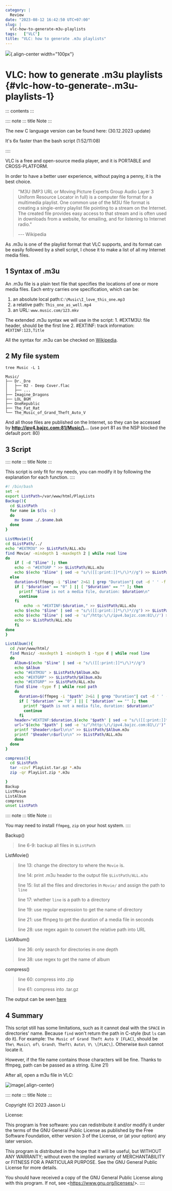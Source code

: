 ```yaml
---
category: |
  Review
date: "2023-08-12 16:42:50 UTC+07:00"
slug: |
  vlc-how-to-generate-m3u-playlists
tags:   ["VLC"]
title: "VLC: how to generate .m3u playlists"
---
```


![](https://upload.wikimedia.org/wikipedia/commons/thumb/e/e6/VLC_Icon.svg/1920px-VLC_Icon.svg.png){.align-center
width="100px"}

# VLC: how to generate .m3u playlists {#vlc-how-to-generate-.m3u-playlists-1}

::: contents
:::

:::: note
::: title
Note
:::

The new C language version can be found here: (30.12.2023 update)

It\'s 6x faster than the bash script (1:52/11:08)

<script src="https://gist.github.com/bajzc/9f3d06154fee7c1f527654672b59a5cf.js"></script>
::::

VLC is a free and open-source media player, and it is PORTABLE and
CROSS-PLATFORM.

In order to have a better user experience, without paying a penny, it is
the best choice.

> \"M3U (MP3 URL or Moving Picture Experts Group Audio Layer 3 Uniform
> Resource Locator in full) is a computer file format for a multimedia
> playlist. One common use of the M3U file format is creating a
> single-entry playlist file pointing to a stream on the Internet. The
> created file provides easy access to that stream and is often used in
> downloads from a website, for emailing, and for listening to Internet
> radio.\"
>
> \-\-- Wikipedia

As .m3u is one of the playlist format that VLC supports, and its format
can be easily followed by a shell script, I chose it to make a list of
all my Internet media files.

## 1 Syntax of .m3u

An .m3u file is a plain text file that specifies the locations of one or
more media files. Each entry carries one specification, which can be:

1.  an absolute local path:`C:\Music\I_love_this_one.mp3`
2.  a relative path: `This_one_as_well.mp4`
3.  an URL: `www.music.com/123.mkv`

The extended .m3u syntax we will use in the script: 1. #EXTM3U: file
header, should be the first line 2. #EXTINF: track information:
`#EXTINF:123,Title`

All the syntax for .m3u can be checked on
[Wikipedia](https://en.wikipedia.org/wiki/M3U).

## 2 My file system

`tree Music -L 1`

    Music/
    ├── Dr._Dre
    │   ├── 02 - Deep Cover.flac
    │   ├── ...
    ├── Imagine_Dragons
    ├── LOL_BGM
    ├── OneRepublic
    ├── The_Fat_Rat
    └── The_Music_of_Grand_Theft_Auto_V

And all those files are published on the Internet, so they can be
accessed by **http://ipv4.bajzc.com:81/Music/\...** (use port 81 as the
NSP blocked the default port: 80)

## 3 Script

:::: note
::: title
Note
:::

This script is only fit for my needs, you can modify it by following the
explanation for each function.
::::

``` bash
#! /bin/bash
set -e
export ListPath=/var/www/html/PlayLists
Backup(){
  cd $ListPath
  for name in $(ls -c)
  do
    mv $name ./.$name.bak
  done
}

ListMovie(){
cd $ListPath/../
echo "#EXTM3U" >> $ListPath/ALL.m3u
find Movie/ -mindepth 1 -maxdepth 2 | while read line
do
    if [ -d "$line" ]; then
    echo -n "#EXTGRP " >> $ListPath/ALL.m3u
    echo $(echo "$line" | sed -e "s/\([[:print:]]*\/\)*//g") >> $ListPath/ALL.m3u
  else
    duration=$(ffmpeg -i "$line" 2>&1 | grep "Duration"| cut -d ' ' -f 4 | sed s/,// | sed 's@\..*@@g' | awk '{ split($1, A, ":"); split(A[3], B, "."); print 3600*A[1] + 60*A[2] + B[1] }')
    if [ "$duration" == "0" ] || [ "$duration" == "" ]; then
      printf "$line is not a media file, duration: $duration\n"
      continue
    fi
        echo -n "#EXTINF:$duration," >> $ListPath/ALL.m3u
    echo $(echo "$line" | sed -e "s/\([[:print:]]*\/\)*//g") >> $ListPath/ALL.m3u
    echo $(echo "$line" | sed -e 's/^/http:\/\/ipv4.bajzc.com:81\//') >> $ListPath/ALL.m3u
    echo >> $ListPath/ALL.m3u
    fi
done
}

ListAlbum(){
  cd /var/www/html/
  find Music/ -maxdepth 1 -mindepth 1 -type d | while read line
  do
    Album=$(echo "$line" | sed -e "s/\([[:print:]]*\/\)*//g")
    echo $Album
    echo "#EXTM3U" > $ListPath/$Album.m3u
    echo "#EXTGRP" >> $ListPath/$Album.m3u
    echo "#EXTGRP" >> $ListPath/ALL.m3u
    find $line -type f | while read path
    do
      duration=$(ffmpeg -i "$path" 2>&1 | grep "Duration"| cut -d ' ' -f 4 | sed s/,// | sed 's@\..*@@g' | awk '{ split($1, A, ":"); split(A[3], B, "."); print 3600*A[1] + 60*A[2] + B[1] }')
      if [ "$duration" == "0" ] || [ "$duration" == "" ]; then
        printf "$path is not a media file, duration: $duration\n"
        continue
      fi
    header="#EXTINF:$duration,$(echo "$path" | sed -e "s/\([[:print:]]*\/\)*//g")"
    url="$(echo "$path" | sed -e 's/^/http:\/\/ipv4.bajzc.com:81\//')"
    printf "$header\n$url\n\n" >> $ListPath/$Album.m3u
    printf "$header\n$url\n\n" >> $ListPath/ALL.m3u
    done
  done
}

compress(){
  cd $ListPath
  tar -czvf PlayList.tar.gz *.m3u
  zip -qr PlayList.zip *.m3u

}
Backup
ListMovie
ListAlbum
compress
unset ListPath
```

:::: note
::: title
Note
:::

You may need to install `ffmpeg`, `zip` on your host system.
::::

Backup()

> line 6-9: backup all files in `$ListPath`

ListMovie()

> line 13: change the directory to where the `Movie` is.
>
> line 14: print .m3u header to the output file `$ListPath/ALL.m3u`
>
> line 15: list all the files and directories in `Movie/` and assign the
> path to `line`
>
> line 17: whether `line` is a path to a directory
>
> line 19: use regular expression to get the name of directory
>
> line 21: use ffmpeg to get the duration of a media file in seconds
>
> line 28: use regex again to convert the relative path into URL

ListAlbum()

> line 36: only search for directories in one depth
>
> line 38: use regex to get the name of album

compress()

> line 60: compress into .zip
>
> line 61: compress into .tar.gz

The output can be seen [here](http://ipv4.bajzc.com:81/PlayLists/)

## 4 Summary

This script still has some limitations, such as it cannot deal with the
`SPACE` in directories\' name. Because `find` won\'t return the path in
C-style (but `ls` can do it). For example:
`The Music of Grand Theft Auto V [FLAC]`, should be
`The\ Music\ of\ Grand\ Theft\ Auto\ V\ \[FLAC\]`. Otherwise `Bash`
cannot locate it.

However, if the file name contains those characters will be fine. Thanks
to ffmpeg, path can be passed as a string. (Line 21)

After all, open a m3u file in VLC:

![image](/images/VLC-Playlist.png){.align-center}

:::: note
::: title
Note
:::

Copyright (C) 2023 Jason Li

License:

This program is free software: you can redistribute it and/or modify it
under the terms of the GNU General Public License as published by the
Free Software Foundation, either version 3 of the License, or (at your
option) any later version.

This program is distributed in the hope that it will be useful, but
WITHOUT ANY WARRANTY; without even the implied warranty of
MERCHANTABILITY or FITNESS FOR A PARTICULAR PURPOSE. See the GNU General
Public License for more details.

You should have received a copy of the GNU General Public License along
with this program. If not, see \<<https://www.gnu.org/licenses/>\>.
::::
